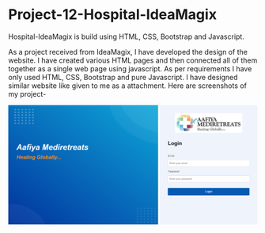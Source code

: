 # Project-12-Hospital-IdeaMagix

Hospital-IdeaMagix is build using HTML, CSS, Bootstrap and Javascript. 

As a project received from IdeaMagix, I have developed the design of the website. I have created various HTML pages and then connected all of them together as a single web page using javascript. As per requirements I have only used HTML, CSS, Bootstrap and pure Javascript. I have designed similar website like given to me as a attachment. Here are screenshots of my project-

![Alt text](./images/ss1.png)